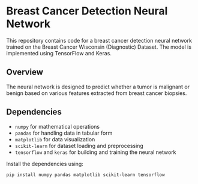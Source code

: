 # Breast Cancer Detection Neural Network

This repository contains code for a breast cancer detection neural network trained on the Breast Cancer Wisconsin (Diagnostic) Dataset. The model is implemented using TensorFlow and Keras.

## Overview

The neural network is designed to predict whether a tumor is malignant or benign based on various features extracted from breast cancer biopsies.

## Dependencies

- `numpy` for mathematical operations
- `pandas` for handling data in tabular form
- `matplotlib` for data visualization
- `scikit-learn` for dataset loading and preprocessing
- `tensorflow` and `keras` for building and training the neural network

Install the dependencies using:

```bash
pip install numpy pandas matplotlib scikit-learn tensorflow



